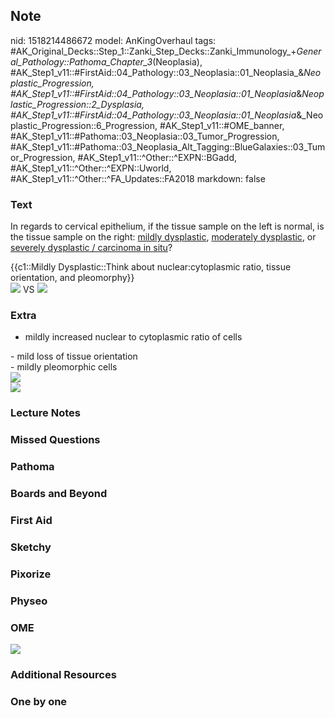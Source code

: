 ## Note
nid: 1518214486672
model: AnKingOverhaul
tags: #AK_Original_Decks::Step_1::Zanki_Step_Decks::Zanki_Immunology_+_General_Pathology::Pathoma_Chapter_3_(Neoplasia), #AK_Step1_v11::#FirstAid::04_Pathology::03_Neoplasia::01_Neoplasia_&_Neoplastic_Progression, #AK_Step1_v11::#FirstAid::04_Pathology::03_Neoplasia::01_Neoplasia_&_Neoplastic_Progression::2_Dysplasia, #AK_Step1_v11::#FirstAid::04_Pathology::03_Neoplasia::01_Neoplasia_&_Neoplastic_Progression::6_Progression, #AK_Step1_v11::#OME_banner, #AK_Step1_v11::#Pathoma::03_Neoplasia::03_Tumor_Progression, #AK_Step1_v11::#Pathoma::03_Neoplasia_Alt_Tagging::BlueGalaxies::03_Tumor_Progression, #AK_Step1_v11::^Other::^EXPN::BGadd, #AK_Step1_v11::^Other::^EXPN::Uworld, #AK_Step1_v11::^Other::^FA_Updates::FA2018
markdown: false

### Text
In regards to cervical epithelium, if the tissue sample on the left
is normal, is the tissue sample on the right: <u>mildly
dysplastic</u>, <u>moderately dysplastic</u>, or <u>severely
dysplastic / carcinoma in situ</u>?
<div>
  {{c1::Mildly Dysplastic::Think about nuclear:cytoplasmic ratio,
  tissue orientation, and pleomorphy}}
</div>
<div><img src="paste-190151087095809.jpg"> VS <img src=
"paste-190176856899585.jpg"></div>

### Extra
- mildly increased nuclear to cytoplasmic ratio of cells
<div>
  - mild loss of tissue orientation
</div>
<div>
  - mildly pleomorphic cells
</div>
<div><img src="paste-236004157947905.jpg"></div>
<div><img src="paste-1285685575155713.jpg"></div>

### Lecture Notes


### Missed Questions


### Pathoma


### Boards and Beyond


### First Aid


### Sketchy


### Pixorize


### Physeo


### OME
<div class="ome-widget">
  <a href="https://onlinemeded.org?ref=anki"><img src=
  "_OME_AnkiFlashcards_General_7.png"></a>
</div>

### Additional Resources


### One by one

